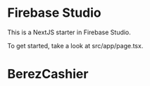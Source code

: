 # Firebase Studio

This is a NextJS starter in Firebase Studio.

To get started, take a look at src/app/page.tsx.
# BerezCashier
